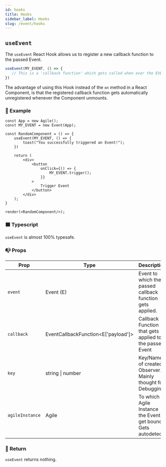 ```yaml
---
id: hooks
title: Hooks
sidebar_label: Hooks
slug: /event/hooks
---
```


## `useEvent`

The `useEvent` React Hook allows us to register a new callback function to the passed Event.
```ts
useEvent(MY_EVENT, () => {
   // This is a 'callback function' which gets called when ever the EVENT gets triggered
})
```
The advantage of using this Hook instead of the `on` method in a React Component,
is that the registered callback function gets automatically unregistered whenever the Component unmounts.

### 🔴 Example

```tsx live
const App = new Agile();
const MY_EVENT = new Event(App);

const RandomComponent = () => {
    useEvent(MY_EVENT, () => {
        toast("You successfully triggered an Event!");
    })

    return (
        <div>
            <button
                onClick={() => {
                    MY_EVENT.trigger();
                }}
            >
                Trigger Event
            </button>
        </div>
    );
}

render(<RandomComponent/>);
```

### 🟦 Typescript

`useEvent` is almost 100% typesafe.

### 📭 Props

| Prop              | Type                                            | Description                                                                  | Required    | 
| ----------------- | ----------------------------------------------- | ---------------------------------------------------------------------------- | ------------|
| `event`           | Event (E)                                       | Event to which the passed callback function gets applied.                    | Yes         | 
| `callback`        | EventCallbackFunction<E['payload']>             | Callback Function that gets applied to the passed Event                      | Yes         | 
| `key`             | string \| number                                | Key/Name of created Observer. Mainly thought for Debugging.                  | No          | 
| `agileInstance`   | Agile                                           | To which Agile Instance the Event get bound. Gets autodetect!                | No          |

### 📄 Return

`useEvent` returns nothing.